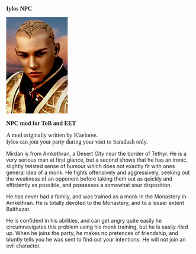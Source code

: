 <html>


<p class=MsoNormal style='line-height:normal'><b><span lang=EN-US
style='font-size:12.0pt;font-family:"Times New Roman",serif'>Iylos NPC</span></b></p>


<p class=MsoNormal style='margin-bottom:0cm;margin-bottom:.0001pt;line-height:
normal'><span style='font-size:12.0pt;font-family:"Times New Roman",serif'><img
width=166 height=260 id="Picture 1" src="Iylos.jpg"
></span></p>

<p class=MsoNormal style='line-height:normal'><b><span lang=EN-US
style='font-size:12.0pt;font-family:"Times New Roman",serif'>NPC mod for ToB and EET</span></b></p>

<p class=MsoNormal style='line-height:normal'><span lang=EN-US
style='font-size:12.0pt;font-family:"Times New Roman",serif'>A mod originally written by K'aeloree.<br>
Iylos can join your party during your visit to Saradush only. <br>

 Mirdan is from Amkethran, a Desert City near the border of Tethyr. He is a very serious man at first glance, but a second shows that he has an ironic, slightly twisted sense of humour which does not exactly fit with ones general idea of a monk. He fights offensively and aggressively, seeking out the weakness of an opponent before taking them out as quickly and efficiently as possible, and possesses a somewhat sour disposition.

He has never had a family, and was trained as a monk in the Monastery in Amkethran. He is totally devoted to the Monastery, and to a lesser extent Balthazar.

He is confident in his abilities, and can get angry quite easily he circumnavigates this problem using his monk training, but he is easily riled up. When he joins the party, he makes no pretences of friendship, and bluntly tells you he was sent to find out your intentions. He will not join an evil character. 

 <br>
 <br>

<br>
&nbsp;</span></p>

<p class=MsoNormal><span lang=EN-NZ>&nbsp;</span></p>

</div>

</body>

</html>


